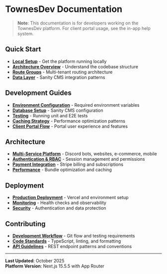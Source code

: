 # TownesDev Documentation

> **Note**: This documentation is for developers working on the TownesDev platform. For client portal usage, see the in-app help system.

## Quick Start

- [**Local Setup**](./setup/local-development.md) - Get the platform running locally
- [**Architecture Overview**](./architecture/overview.md) - Understand the codebase structure
- [**Route Groups**](./architecture/route-groups.md) - Multi-tenant routing architecture
- [**Data Layer**](./architecture/data-layer.md) - Sanity CMS integration patterns

## Development Guides

- [**Environment Configuration**](./setup/environment.md) - Required environment variables
- [**Database Setup**](./setup/sanity.md) - Sanity CMS configuration
- [**Testing**](./guides/testing.md) - Running unit and E2E tests
- [**Caching Strategy**](./architecture/caching.md) - Performance optimization patterns
- [**Client Portal Flow**](./guides/portal-flow.md) - Portal user experience and features

## Architecture

- [**Multi-Service Platform**](./architecture/multi-service.md) - Discord bots, websites, e-commerce, mobile
- [**Authentication & RBAC**](./architecture/auth.md) - Session management and permissions
- [**Payment Integration**](./architecture/payments.md) - Stripe billing and subscriptions
- [**Performance**](./architecture/performance.md) - Bundle optimization and caching

## Deployment

- [**Production Deployment**](./setup/deployment.md) - Vercel and environment setup
- [**Monitoring**](./guides/monitoring.md) - Health checks and observability
- [**Security**](./guides/security.md) - Authentication and data protection

## Contributing

- [**Development Workflow**](./guides/workflow.md) - Git flow and testing requirements
- [**Code Standards**](./guides/standards.md) - TypeScript, linting, and formatting
- [**API Guidelines**](./guides/api.md) - REST endpoint patterns and conventions

---

**Last Updated**: October 2025  
**Platform Version**: Next.js 15.5.5 with App Router
